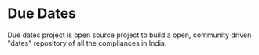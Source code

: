 # Due Dates
Due dates project is open source project to build a open, community driven "dates" repository of all the compliances in India.